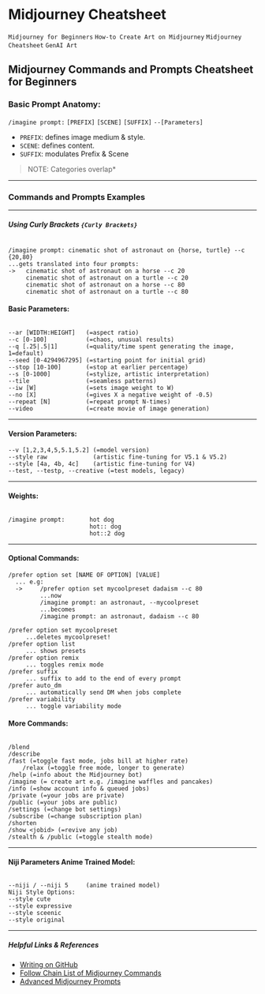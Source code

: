 # Midjourney Cheatsheet 
`Midjourney for Beginners` `How-to Create Art on Midjourney` `Midjourney Cheatsheet` `GenAI Art`

## Midjourney Commands and Prompts Cheatsheet for Beginners

### Basic Prompt Anatomy: 

`/imagine prompt:` `[PREFIX]` `[SCENE]` `[SUFFIX]` `--[Parameters]`  
  
  - `PREFIX`: defines image medium & style.
  - `SCENE`: defines content.
  - `SUFFIX`: modulates Prefix & Scene

> NOTE: Categories overlap*

---

### Commands and Prompts Examples
---    

##### Using Curly Brackets `{Curly Brackets}`

```

/imagine prompt: cinematic shot of astronaut on {horse, turtle} --c {20,80}
...gets translated into four prompts:
->   cinematic shot of astronaut on a horse --c 20
     cinematic shot of astronaut on a turtle --c 20
     cinematic shot of astronaut on a horse --c 80
     cinematic shot of astronaut on a turtle --c 80  

```

#### Basic Parameters:    

```

--ar [WIDTH:HEIGHT]   (=aspect ratio)
--c [0-100]           (=chaos, unusual results)
--q [.25|.5|1]        (=quality/time spent generating the image, 1=default)
--seed [0-4294967295] (=starting point for initial grid)
--stop [10-100]       (=stop at earlier percentage)
--s [0-1000]          (=stylize, artistic interpretation)
--tile                (=seamless patterns)
--iw [W]              (=sets image weight to W)
--no [X]              (=gives X a negative weight of -0.5)
--repeat [N]          (=repeat prompt N-times)
--video               (=create movie of image generation)

````
---

#### Version Parameters:

```
--v [1,2,3,4,5,5.1,5.2] (=model version)
--style raw             (artistic fine-tuning for V5.1 & V5.2)
--style [4a, 4b, 4c]    (artistic fine-tuning for V4)
--test, --testp, --creative (=test models, legacy)
```
---

#### Weights:    

```

/imagine prompt:       hot dog
                       hot:: dog
                       hot::2 dog

```
---

#### Optional Commands:    

```
/prefer option set [NAME OF OPTION] [VALUE]
  ... e.g:
  ->     /prefer option set mycoolpreset dadaism --c 80
         ...now
         /imagine prompt: an astronaut, --mycoolpreset
         ...becomes
         /imagine prompt: an astronaut, dadaism --c 80

/prefer option set mycoolpreset
     ...deletes mycoolpreset!
/prefer option list
     ... shows presets
/prefer option remix
     ... toggles remix mode
/prefer suffix
     ... suffix to add to the end of every prompt
/prefer auto_dm
     ... automatically send DM when jobs complete
/prefer variability
     ... toggle variability mode

````

#### More Commands:    

```

/blend
/describe
/fast (=toggle fast mode, jobs bill at higher rate)
    /relax (=toggle free mode, longer to generate)
/help (=info about the Midjourney bot)
/imagine (= create art e.g. /imagine waffles and pancakes)
/info (=show account info & queued jobs)
/private (=your jobs are private)
/public (=your jobs are public)        
/settings (=change bot settings)
/subscribe (=change subscription plan)
/shorten
/show <jobid> (=revive any job)
/stealth & /public (=toggle stealth mode)    

```
---

#### Niji Parameters Anime Trained Model:

```

--niji / --niji 5     (anime trained model)
Niji Style Options:
--style cute
--style expressive
--style sceenic
--style original

```
---

##### Helpful Links & References

- [Writing on GitHub](https://docs.github.com/en/get-started/writing-on-github "Markdown Guide")
- [Follow Chain List of Midjourney Commands](https://www.followchain.org/midjourney-commands/)
- [Advanced Midjourney Prompts](https://wgmimedia.com/how-to-use-midjourney-advanced-midjourney-prompts/#:~:text=Simply%20type%20%E2%80%9C/prefer%20option%20set%E2%80%9D.%20Add%20the,type%20in%20your%20prompt%20as%20the%20value.)

